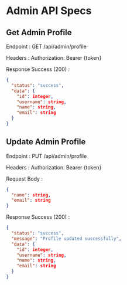 # Admin API Specs

## Get Admin Profile

Endpoint  : GET /api/admin/profile

Headers : Authorization: Bearer {token}

Response Success (200)  :

```json
{
  "status": "success",
  "data": {
    "id": integer,
    "username": string,
    "name": string,
    "email": string
  }
}
```

## Update Admin Profile

Endpoint  : PUT /api/admin/profile

Headers : Authorization: Bearer {token}

Request Body  :

```json
{
  "name": string,
  "email": string
}
```

Response Success (200)  :

```json
{
  "status": "success",
  "message": "Profile updated successfully",
  "data": {
    "id": integer,
    "username": string,
    "name": string,
    "email": string
  }
}
```